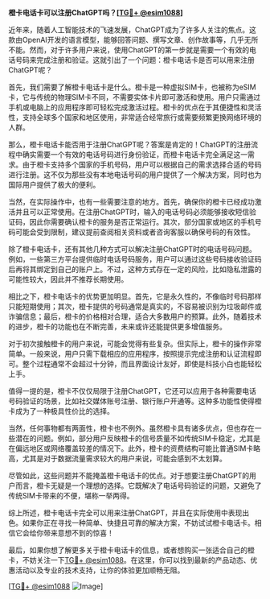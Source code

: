 **橙卡电话卡可以注册ChatGPT吗？[[TG💪+ @esim1088](https://t.me/s/esim1088)]**

近年来，随着人工智能技术的飞速发展，ChatGPT成为了许多人关注的焦点。这款由OpenAI开发的语言模型，能够回答问题、撰写文章、创作故事等，几乎无所不能。然而，对于许多用户来说，使用ChatGPT的第一步就是需要一个有效的电话号码来完成注册和验证。这就引出了一个问题：橙卡电话卡是否可以用来注册ChatGPT呢？

首先，我们需要了解橙卡电话卡是什么。橙卡是一种虚拟SIM卡，也被称为eSIM卡，它与传统的物理SIM卡不同，不需要实体卡片即可激活和使用。用户只需通过手机或电脑上的应用程序即可轻松完成激活过程。橙卡的优点在于其便捷性和灵活性，支持全球多个国家和地区使用，非常适合经常旅行或需要频繁更换网络环境的人群。

那么，橙卡电话卡能否用于注册ChatGPT呢？答案是肯定的！ChatGPT的注册流程中确实需要一个有效的电话号码进行身份验证，而橙卡电话卡完全满足这一需求。由于橙卡支持多个国家的手机号码，用户可以根据自己的需求选择合适的号码进行注册。这不仅为那些没有本地电话号码的用户提供了一个解决方案，同时也为国际用户提供了极大的便利。

当然，在实际操作中，也有一些需要注意的地方。首先，确保你的橙卡已经成功激活并且可以正常使用。在注册ChatGPT时，输入的电话号码必须能够接收短信验证码，因此你需要确认橙卡的服务是否正常运行。其次，部分国家或地区的手机号码可能会受到限制，建议提前查阅相关资料或者咨询客服以确保号码的有效性。

除了橙卡电话卡，还有其他几种方式可以解决注册ChatGPT时的电话号码问题。例如，一些第三方平台提供临时电话号码服务，用户可以通过这些号码接收验证码后再将其绑定到自己的账户上。不过，这种方式存在一定的风险，比如隐私泄露的可能性较大，因此并不推荐长期使用。

相比之下，橙卡电话卡的优势更加明显。首先，它是永久性的，不像临时号码那样只能短期使用；其次，橙卡提供的号码通常是真实的，不容易被识别为垃圾邮件或诈骗信息；最后，橙卡的价格相对合理，适合大多数用户的预算。此外，随着技术的进步，橙卡的功能也在不断完善，未来或许还能提供更多增值服务。

对于初次接触橙卡的用户来说，可能会觉得有些复杂。但实际上，橙卡的操作非常简单。一般来说，用户只需下载相应的应用程序，按照提示完成注册和认证流程即可。整个过程通常不会超过十分钟，而且界面设计友好，即使是科技小白也能轻松上手。

值得一提的是，橙卡不仅仅局限于注册ChatGPT，它还可以应用于各种需要电话号码验证的场景，比如社交媒体账号注册、银行账户开通等。这种多功能性使得橙卡成为了一种极具性价比的选择。

当然，任何事物都有两面性，橙卡也不例外。虽然橙卡具有诸多优点，但也存在一些潜在的问题。例如，部分用户反映橙卡的信号质量不如传统SIM卡稳定，尤其是在偏远地区或网络覆盖较差的情况下。此外，橙卡的资费结构可能比普通SIM卡略高，尤其是对于数据流量需求较大的用户来说，可能会感到不太划算。

尽管如此，这些问题并不能掩盖橙卡电话卡的优点。对于想要注册ChatGPT的用户而言，橙卡无疑是一个理想的选择。它既解决了电话号码验证的问题，又避免了传统SIM卡带来的不便，堪称一举两得。

综上所述，橙卡电话卡完全可以用来注册ChatGPT，并且在实际使用中表现出色。如果你正在寻找一种简单、快捷且可靠的解决方案，不妨试试橙卡电话卡。相信它会给你带来意想不到的惊喜！

最后，如果你想了解更多关于橙卡电话卡的信息，或者想购买一张适合自己的橙卡，不妨关注一下[TG💪+ @esim1088](https://t.me/s/esim1088)。在这里，你可以找到最新的产品动态、优惠活动以及专业的技术支持，让你的体验更加顺畅无阻。

[[TG💪+ @esim1088](https://t.me/s/esim1088) ![Image](https://i.postimg.cc/4NQfJmqS/Snipaste-2025-05-13-00-14-12.png)]